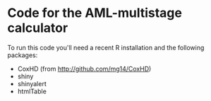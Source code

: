 # Code for the AML-multistage calculator

To run this code you'll need a recent R installation and the following packages:

* CoxHD (from http://github.com/mg14/CoxHD)
* shiny
* shinyalert
* htmlTable